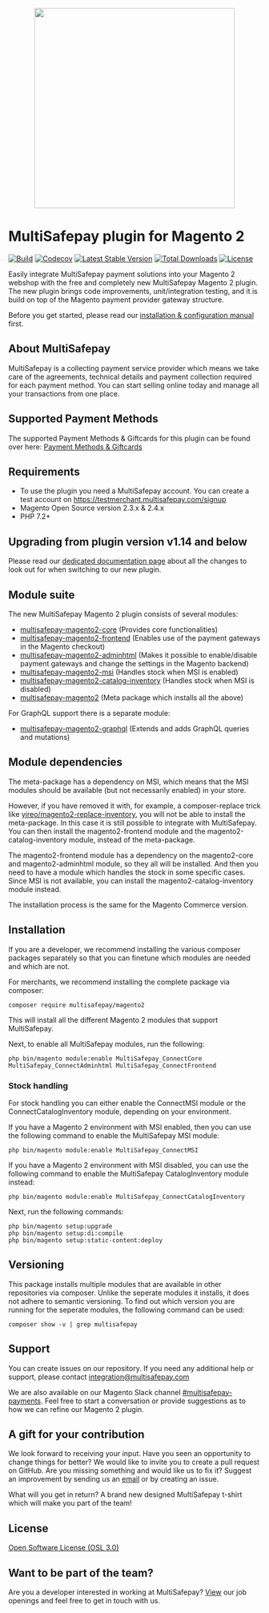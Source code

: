 <p align="center">
    <img src="https://camo.githubusercontent.com/517483ae0eaba9884f397e9af1c4adc7bbc231575ac66cc54292e00400edcd10/68747470733a2f2f7777772e6d756c7469736166657061792e636f6d2f66696c6561646d696e2f74656d706c6174652f696d672f6d756c7469736166657061792d6c6f676f2d69636f6e2e737667" width="400px" position="center">
</p>

# MultiSafepay plugin for Magento 2

[![Build](https://img.shields.io/github/workflow/status/multisafepay/magento2/ExtDN%20Static%20Analysis?style=for-the-badge)](https://github.com/MultiSafepay/magento2/actions)
[![Codecov](https://img.shields.io/codecov/c/github/multisafepay/magento2-core?style=for-the-badge)](https://app.codecov.io/gh/MultiSafepay/magento2-core)
[![Latest Stable Version](https://img.shields.io/github/v/release/multisafepay/magento2?style=for-the-badge)](https://packagist.org/packages/multisafepay/magento2)
[![Total Downloads](https://img.shields.io/packagist/dt/multisafepay/magento2?style=for-the-badge)](https://packagist.org/packages/multisafepay/magento2/stats)
[![License](https://img.shields.io/github/license/multisafepay/magento2?style=for-the-badge)](https://github.com/MultiSafepay/magento2/blob/master/LICENSE.md)

Easily integrate MultiSafepay payment solutions into your Magento 2 webshop with the free and completely new MultiSafepay Magento 2 plugin.
The new plugin brings code improvements, unit/integration testing, and it is build on top of the Magento payment provider gateway structure.

Before you get started, please read our [installation & configuration manual](https://docs.multisafepay.com/integrations/plugins/magento2/) first.

## About MultiSafepay ##
MultiSafepay is a collecting payment service provider which means we take care of the agreements, technical details and payment collection required for each payment method. You can start selling online today and manage all your transactions from one place.

## Supported Payment Methods ##
The supported Payment Methods & Giftcards for this plugin can be found over here: [Payment Methods & Giftcards](https://docs.multisafepay.com/magento-2/#details-supported-payment-methods)

## Requirements
- To use the plugin you need a MultiSafepay account. You can create a test account on https://testmerchant.multisafepay.com/signup
- Magento Open Source version 2.3.x & 2.4.x
- PHP 7.2+

## Upgrading from plugin version v1.14 and below
Please read our [dedicated documentation page](https://docs.multisafepay.com/magento-2/#upgrading) about all the changes to look out for when switching to our new plugin.

## Module suite

The new MultiSafepay Magento 2 plugin consists of several modules:

* [multisafepay-magento2-core](https://github.com/MultiSafepay/magento2-core) (Provides core functionalities)
* [multisafepay-magento2-frontend](https://github.com/MultiSafepay/magento2-frontend) (Enables use of the payment gateways in the Magento checkout)
* [multisafepay-magento2-adminhtml](https://github.com/MultiSafepay/magento2-adminhtml) (Makes it possible to enable/disable payment gateways and change the settings in the Magento backend)
* [multisafepay-magento2-msi](https://github.com/MultiSafepay/magento2-msi) (Handles stock when MSI is enabled)
* [multisafepay-magento2-catalog-inventory](https://github.com/MultiSafepay/magento2-catalog-inventory) (Handles stock when MSI is disabled)
* [multisafepay-magento2](https://github.com/MultiSafepay/magento2) (Meta package which installs all the above)

For GraphQL support there is a separate module:
* [multisafepay-magento2-graphql](https://github.com/MultiSafepay/magento2-graphql) (Extends and adds GraphQL queries and mutations)

## Module dependencies
The meta-package has a dependency on MSI, which means that the MSI modules should be available (but not necessarily enabled) in your store. 

However, if you have removed it with, for example, a composer-replace trick like [yireo/magento2-replace-inventory](https://github.com/yireo/magento2-replace-inventory), you will not be able to install the meta-package.
In this case it is still possible to integrate with MultiSafepay. 
You can then install the magento2-frontend module and the magento2-catalog-inventory module, instead of the meta-package.

The magento2-frontend module has a dependency on the magento2-core and magento2-adminhtml module, so they all will be installed.
And then you need to have a module which handles the stock in some specific cases. 
Since MSI is not available, you can install the magento2-catalog-inventory module instead.

The installation process is the same for the Magento Commerce version.

## Installation
If you are a developer, we recommend installing the various composer packages separately so that you can finetune which modules are needed and which are not.

For merchants, we recommend installing the complete package via composer:

    composer require multisafepay/magento2

This will install all the different Magento 2 modules that support MultiSafepay.

Next, to enable all MultiSafepay modules, run the following:

    php bin/magento module:enable MultiSafepay_ConnectCore MultiSafepay_ConnectAdminhtml MultiSafepay_ConnectFrontend

### Stock handling
For stock handling you can either enable the ConnectMSI module or the ConnectCatalogInventory module, depending on your environment.

If you have a Magento 2 environment with MSI enabled, then you can use the following command to enable the MultiSafepay MSI module:

    php bin/magento module:enable MultiSafepay_ConnectMSI

If you have a Magento 2 environment with MSI disabled, you can use the following command to enable the MultiSafepay CatalogInventory module instead:

    php bin/magento module:enable MultiSafepay_ConnectCatalogInventory

Next, run the following commands:

    php bin/magento setup:upgrade
    php bin/magento setup:di:compile
    php bin/magento setup:static-content:deploy

## Versioning
This package installs multiple modules that are available in other repositories via composer. 
Unlike the seperate modules it installs, it does not adhere to semantic versioning.
To find out which version you are running for the seperate modules, the following command can be used:

    composer show -v | grep multisafepay

## Support
You can create issues on our repository. If you need any additional help or support, please contact <a href="mailto:integration@multisafepay.com">integration@multisafepay.com</a>

We are also available on our Magento Slack channel [#multisafepay-payments](https://magentocommeng.slack.com/messages/multisafepay-payments/). 
Feel free to start a conversation or provide suggestions as to how we can refine our Magento 2 plugin.

## A gift for your contribution
We look forward to receiving your input. Have you seen an opportunity to change things for better? We would like to invite you to create a pull request on GitHub.
Are you missing something and would like us to fix it? Suggest an improvement by sending us an [email](mailto:integration@multisafepay.com) or by creating an issue.

What will you get in return? A brand new designed MultiSafepay t-shirt which will make you part of the team!

## License
[Open Software License (OSL 3.0)](https://github.com/MultiSafepay/Magento2Msp/blob/master/LICENSE.md)

## Want to be part of the team?
Are you a developer interested in working at MultiSafepay? [View](https://www.multisafepay.com/careers/#jobopenings) our job openings and feel free to get in touch with us.
